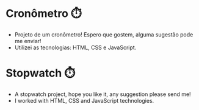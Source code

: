 # Cronômetro ⏱️

- Projeto de um cronômetro! Espero que gostem, alguma sugestão pode me enviar!
- Utilizei as tecnologias: HTML, CSS e JavaScript.

# Stopwatch ⏱️

- A stopwatch project, hope you like it, any suggestion please send me!
- I worked with HTML, CSS and JavaScript technologies.
